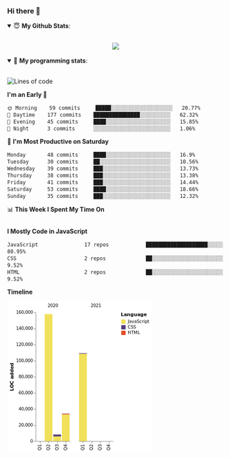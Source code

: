 ### Hi there 👋

<details open>
 <summary> 😇 <b>My Github Stats</b>: </summary>
<br>
<p align = "center">
  <img src="https://github-readme-stats.vercel.app/api?username=iamtalwinder&show_icons=true&theme=radical" />
</p>

</details>

<details open> 
 <summary>🤖 <b>My programming stats</b>: </summary>
<br>

<!--START_SECTION:waka-->
![Lines of code](https://img.shields.io/badge/From%20Hello%20World%20I%27ve%20Written-309322%20lines%20of%20code-blue)

**I'm an Early 🐤** 

```text
🌞 Morning    59 commits     █████░░░░░░░░░░░░░░░░░░░░   20.77% 
🌆 Daytime    177 commits    ███████████████░░░░░░░░░░   62.32% 
🌃 Evening    45 commits     ████░░░░░░░░░░░░░░░░░░░░░   15.85% 
🌙 Night      3 commits      ░░░░░░░░░░░░░░░░░░░░░░░░░   1.06%

```
📅 **I'm Most Productive on Saturday** 

```text
Monday       48 commits     ████░░░░░░░░░░░░░░░░░░░░░   16.9% 
Tuesday      30 commits     ██░░░░░░░░░░░░░░░░░░░░░░░   10.56% 
Wednesday    39 commits     ███░░░░░░░░░░░░░░░░░░░░░░   13.73% 
Thursday     38 commits     ███░░░░░░░░░░░░░░░░░░░░░░   13.38% 
Friday       41 commits     ███░░░░░░░░░░░░░░░░░░░░░░   14.44% 
Saturday     53 commits     ████░░░░░░░░░░░░░░░░░░░░░   18.66% 
Sunday       35 commits     ███░░░░░░░░░░░░░░░░░░░░░░   12.32%

```


📊 **This Week I Spent My Time On** 

```text
```

**I Mostly Code in JavaScript** 

```text
JavaScript               17 repos            ████████████████████░░░░░   80.95% 
CSS                      2 repos             ██░░░░░░░░░░░░░░░░░░░░░░░   9.52% 
HTML                     2 repos             ██░░░░░░░░░░░░░░░░░░░░░░░   9.52%

```


**Timeline**

![Chart not found](https://raw.githubusercontent.com/iamtalwinder/iamtalwinder/main/charts/bar_graph.png) 


<!--END_SECTION:waka-->

</details>
